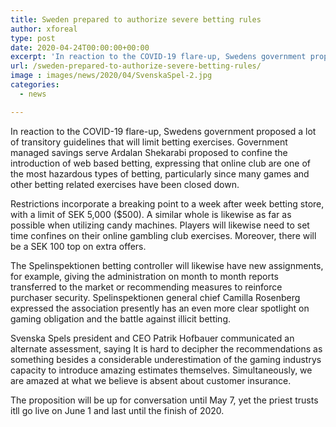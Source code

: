 ```yaml
---
title: Sweden prepared to authorize severe betting rules
author: xforeal 
type: post
date: 2020-04-24T00:00:00+00:00
excerpt: 'In reaction to the COVID-19 flare-up, Swedens government proposed a lot of transitory guidelines that will limit betting activities '
url: /sweden-prepared-to-authorize-severe-betting-rules/
image : images/news/2020/04/SvenskaSpel-2.jpg
categories:
  - news

---
```

In reaction to the COVID-19 flare-up, Swedens government proposed a lot of transitory guidelines that will limit betting exercises. Government managed savings serve Ardalan Shekarabi proposed to confine the introduction of web based betting, expressing that online club are one of the most hazardous types of betting, particularly since many games and other betting related exercises have been closed down. 

Restrictions incorporate a breaking point to a week after week betting store, with a limit of SEK 5,000 ($500). A similar whole is likewise as far as possible when utilizing candy machines. Players will likewise need to set time confines on their online gambling club exercises. Moreover, there will be a SEK 100 top on extra offers. 

The Spelinspektionen betting controller will likewise have new assignments, for example, giving the administration on month to month reports transferred to the market or recommending measures to reinforce purchaser security. Spelinspektionen general chief Camilla Rosenberg expressed the association presently has an even more clear spotlight on gaming obligation and the battle against illicit betting. 

Svenska Spels president and CEO Patrik Hofbauer communicated an alternate assessment, saying It is hard to decipher the recommendations as something besides a considerable underestimation of the gaming industrys capacity to introduce amazing estimates themselves. Simultaneously, we are amazed at what we believe is absent about customer insurance. 

The proposition will be up for conversation until May 7, yet the priest trusts itll go live on June 1 and last until the finish of 2020.